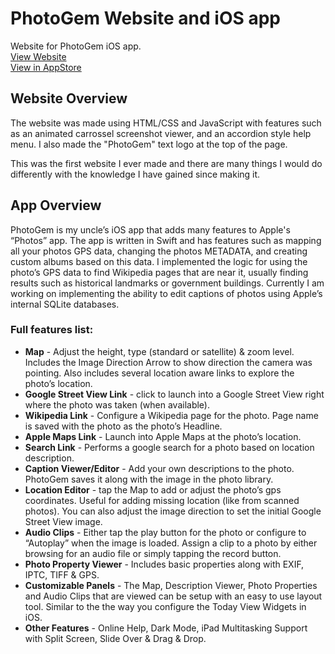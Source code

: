 # PhotoGem Website and iOS app
Website for PhotoGem iOS app.  
[View Website](https://diamond4mobile.com/)  
[View in AppStore](https://apps.apple.com/us/app/photogem-caption-editor/id1238546341)  

## Website Overview
The website was made using HTML/CSS and JavaScript with features such as an animated carrossel screenshot viewer, and an accordion style help menu.
I also made the "PhotoGem" text logo at the top of the page.   
  
This was the first website I ever made and there are many things I would do differently with the knowledge I have gained since making it.

## App Overview
PhotoGem is my uncle’s iOS app that adds many features to Apple's “Photos” app. The app is written in Swift and has features such as mapping all your photos GPS data, changing the photos METADATA, and creating custom albums based on this data. I implemented the logic for using the photo’s GPS data to find Wikipedia pages that are near it, usually finding results such as historical landmarks or government buildings.  Currently I am working on implementing the ability to edit captions of photos using Apple’s internal SQLite databases.

### Full features list:
* __Map__ - Adjust the height, type (standard or satellite) & zoom level. Includes the Image Direction Arrow to show direction the camera was pointing. Also includes several location aware links to explore the photo’s location.
* __Google Street View Link__ -
click to launch into a Google Street View right where the photo was taken (when available).
* __Wikipedia Link__ - 
Configure a Wikipedia page for the photo. Page name is saved with the photo as the photo’s Headline.
* __Apple Maps Link__ -
Launch into Apple Maps at the photo’s location.
* __Search Link__ -
Performs a google search for a photo based on location description.
* __Caption Viewer/Editor__ -
Add your own descriptions to the photo. PhotoGem saves it along with the image in the photo library.
* __Location Editor__ -
tap the Map to add or adjust the photo’s gps coordinates. Useful for adding missing location (like from scanned photos). You can also adjust the image direction to set the initial Google Street View image.
* __Audio Clips__ - 
Either tap the play button for the photo or configure to “Autoplay” when the image is loaded. Assign a clip to a photo by either browsing for an audio file or simply tapping the record button.
* __Photo Property Viewer__ - 
Includes basic properties along with EXIF, IPTC, TIFF & GPS.
* __Customizable Panels__ -
The Map, Description Viewer, Photo Properties and Audio Clips that are viewed can be setup with an easy to use layout tool. Similar to the the way you configure the Today View Widgets in iOS.
* __Other Features__ -
Online Help, Dark Mode, iPad Multitasking Support with Split Screen, Slide Over & Drag & Drop.
